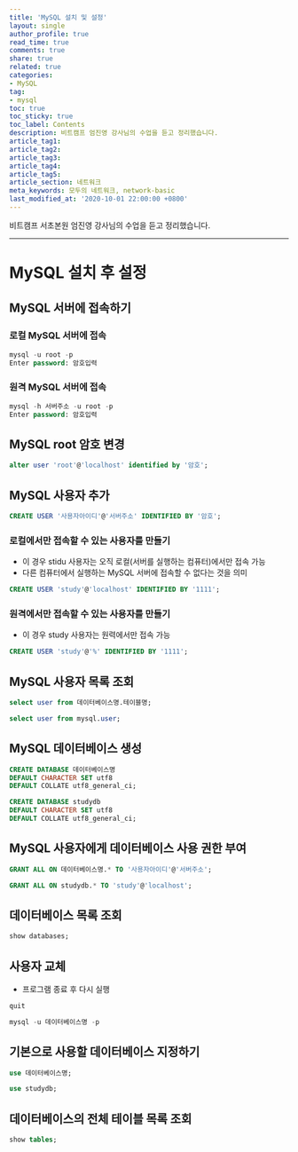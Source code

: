```yaml
---
title: 'MySQL 설치 및 설정'
layout: single
author_profile: true
read_time: true
comments: true
share: true
related: true
categories:
- MySQL
tag:
- mysql
toc: true
toc_sticky: true
toc_label: Contents
description: 비트캠프 엄진영 강사님의 수업을 듣고 정리했습니다.
article_tag1: 
article_tag2:
article_tag3:
article_tag4: 
article_tag5: 
article_section: 네트워크
meta_keywords: 모두의 네트워크, network-basic
last_modified_at: '2020-10-01 22:00:00 +0800'
---
```


비트캠프 서초본원 엄진영 강사님의 수업을 듣고 정리했습니다.

---
# MySQL 설치 후 설정

## MySQL 서버에 접속하기

### 로컬 MySQL 서버에 접속

```sql
mysql -u root -p
Enter password: 암호입력
```

### 원격 MySQL 서버에 접속

```sql
mysql -h 서버주소 -u root -p
Enter password: 암호입력
```

## MySQL root 암호 변경

```sql
alter user 'root'@'localhost' identified by '암호';
```

## MySQL 사용자 추가

```sql
CREATE USER '사용자아이디'@'서버주소' IDENTIFIED BY '암호';
```

### 로컬에서만 접속할 수 있는 사용자를 만들기

- 이 경우 stidu 사용자는 오직 로컬(서버를 실행하는 컴퓨터)에서만 접속 가능
- 다른 컴퓨터에서 실행하는 MySQL 서버에 접속할 수 없다는 것을 의미

```sql
CREATE USER 'study'@'localhost' IDENTIFIED BY '1111';
```

### 원격에서만 접속할 수 있는 사용자를 만들기

- 이 경우 study 사용자는 원력에서만 접속 가능

```sql
CREATE USER 'study'@'%' IDENTIFIED BY '1111';
```

## MySQL 사용자 목록 조회

```sql
select user from 데이터베이스명.테이블명;
```

```sql
select user from mysql.user;
```

## MySQL 데이터베이스 생성

```sql
CREATE DATABASE 데이터베이스명
DEFAULT CHARACTER SET utf8
DEFAULT COLLATE utf8_general_ci;
```

```sql
CREATE DATABASE studydb
DEFAULT CHARACTER SET utf8
DEFAULT COLLATE utf8_general_ci;
```

## MySQL 사용자에게 데이터베이스 사용 권한 부여

```sql
GRANT ALL ON 데이터베이스명.* TO '사용자아이디'@'서버주소';
```

```sql
GRANT ALL ON studydb.* TO 'study'@'localhost';
```

## 데이터베이스 목록 조회

```sql
show databases;
```

## 사용자 교체

- 프로그램 종료 후 다시 실행

```sql
quit
```

```sql
mysql -u 데이터베이스명 -p
```

## 기본으로 사용할 데이터베이스 지정하기

```sql
use 데이터베이스명;
```

```sql
use studydb;
```

## 데이터베이스의 전체 테이블 목록 조회

```sql
show tables;
```
  
